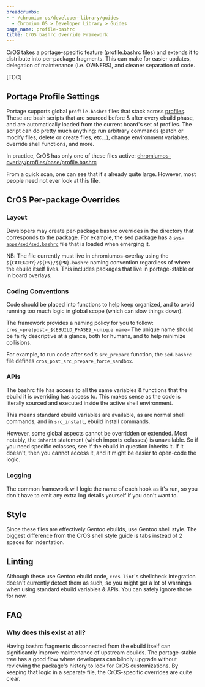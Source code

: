 ```yaml
---
breadcrumbs:
- - /chromium-os/developer-library/guides
  - Chromium OS > Developer Library > Guides
page_name: profile-bashrc
title: CrOS bashrc Override Framework
---
```


CrOS takes a portage-specific feature (profile.bashrc files) and extends it to
distribute into per-package fragments. This can make for easier updates,
delegation of maintenance (i.e. OWNERS), and cleaner separation of code.

[TOC]

## Portage Profile Settings

Portage supports global `profile.bashrc` files that stack across
[profiles](./ebuild_faq.md#profiles). These are bash scripts that are sourced
before & after every ebuild phase, and are automatically loaded from the
current board's set of profiles. The script can do pretty much anything: run
arbitrary commands (patch or modify files, delete or create files, etc...),
change environment variables, override shell functions, and more.

In practice, CrOS has only one of these files active:
[chromiumos-overlay/profiles/base/profile.bashrc](https://chromium.googlesource.com/chromiumos/overlays/chromiumos-overlay/+/HEAD/profiles/base/profile.bashrc)

From a quick scan, one can see that it's already quite large. However, most
people need not ever look at this file.

## CrOS Per-package Overrides

### Layout

Developers may create per-package bashrc overrides in the directory that
corresponds to the package. For example, the sed package has a
[`sys-apps/sed/sed.bashrc`](https://chromium.googlesource.com/chromiumos/overlays/chromiumos-overlay/+/HEAD/sys-apps/sed/sed.bashrc)
file that is loaded when emerging it.

NB: The file currently must live in chromiumos-overlay using the
`${CATEGORY}/${PN}/${PN}.bashrc` naming convention regardless of where the
ebuild itself lives. This includes packages that live in portage-stable or in
board overlays.

### Coding Conventions

Code should be placed into functions to help keep organized, and to avoid
running too much logic in global scope (which can slow things down).

The framework provides a naming policy for you to follow:
`cros_<pre|post>_${EBUILD_PHASE}_<unique name>`
The unique name should be fairly descriptive at a glance, both for humans, and
to help minimize collisions.

For example, to run code after sed's `src_prepare` function, the `sed.bashrc`
file defines `cros_post_src_prepare_force_sandbox`.

### APIs

The bashrc file has access to all the same variables & functions that the ebuild
it is overriding has access to. This makes sense as the code is literally
sourced and executed inside the active shell environment.

This means standard ebuild variables are available, as are normal shell
commands, and in `src_install`, ebuild install commands.

However, some global aspects cannot be overridden or extended. Most notably,
the `inherit` statement (which imports eclasses) is unavailable. So if you need
specific eclasses, see if the ebuild in question inherits it. If it doesn't,
then you cannot access it, and it might be easier to open-code the logic.

### Logging

The common framework will logic the name of each hook as it's run, so you don't
have to emit any extra log details yourself if you don't want to.

## Style

Since these files are effectively Gentoo ebuilds, use Gentoo shell style. The
biggest difference from the CrOS shell style guide is tabs instead of 2 spaces
for indentation.

## Linting

Although these use Gentoo ebuild code, `cros lint`'s shellcheck integration
doesn't currently detect them as such, so you might get a lot of warnings when
using standard ebuild variables & APIs. You can safely ignore those for now.

## FAQ

### Why does this exist at all?

Having bashrc fragments disconnected from the ebuild itself can significantly
improve maintenance of upstream ebuilds. The portage-stable tree has a good
flow where developers can blindly upgrade without reviewing the package's
history to look for CrOS customizations. By keeping that logic in a separate
file, the CrOS-specific overrides are quite clear.
